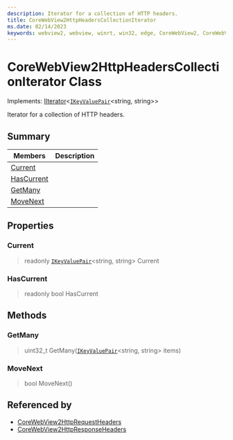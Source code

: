 ```yaml
---
description: Iterator for a collection of HTTP headers.
title: CoreWebView2HttpHeadersCollectionIterator
ms.date: 02/14/2023
keywords: webview2, webview, winrt, win32, edge, CoreWebView2, CoreWebView2Controller, browser control, edge html, CoreWebView2HttpHeadersCollectionIterator
---
```


# CoreWebView2HttpHeadersCollectionIterator Class

Implements: [IIterator](/uwp/api/Windows.Foundation.Collections.IIterator-1)&lt;[`IKeyValuePair`](/uwp/api/Windows.Foundation.Collections.IKeyValuePair-2)&lt;string, string&gt;&gt;

Iterator for a collection of HTTP headers.

## Summary

Members|Description
--|--
[Current](#current) | 
[HasCurrent](#hascurrent) | 
[GetMany](#getmany) | 
[MoveNext](#movenext) | 

## Properties

### Current

> readonly  [`IKeyValuePair`](/uwp/api/Windows.Foundation.Collections.IKeyValuePair-2)&lt;string, string&gt; Current

### HasCurrent

> readonly  bool HasCurrent



## Methods

### GetMany

> uint32_t GetMany([`IKeyValuePair`](/uwp/api/Windows.Foundation.Collections.IKeyValuePair-2)&lt;string, string&gt; items)



### MoveNext

> bool MoveNext()






## Referenced by

- [CoreWebView2HttpRequestHeaders](corewebview2httprequestheaders.md)
- [CoreWebView2HttpResponseHeaders](corewebview2httpresponseheaders.md)
